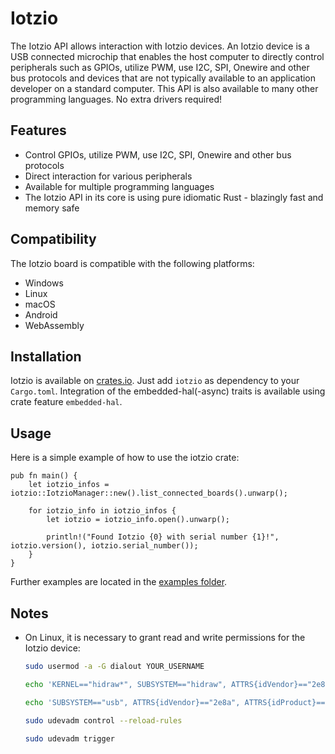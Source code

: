# Iotzio

The Iotzio API allows interaction with Iotzio devices. An Iotzio device is a USB connected microchip that enables the host computer to directly control peripherals such as GPIOs, utilize PWM, use I2C, SPI, Onewire and other bus protocols and devices that are not typically available to an application developer on a standard computer. This API is also available to many other programming languages. No extra drivers required!

## Features

- Control GPIOs, utilize PWM, use I2C, SPI, Onewire and other bus protocols
- Direct interaction for various peripherals
- Available for multiple programming languages
- The Iotzio API in its core is using pure idiomatic Rust - blazingly fast and memory safe

## Compatibility

The Iotzio board is compatible with the following platforms:
- Windows
- Linux
- macOS
- Android
- WebAssembly

## Installation

Iotzio is available on [crates.io](https://crates.io/crates/iotzio). Just add `iotzio` as dependency to your `Cargo.toml`. Integration of the embedded-hal(-async) traits is available using crate feature `embedded-hal`.

## Usage
Here is a simple example of how to use the iotzio crate:
```
pub fn main() {
    let iotzio_infos = iotzio::IotzioManager::new().list_connected_boards().unwarp();

    for iotzio_info in iotzio_infos {
        let iotzio = iotzio_info.open().unwarp();

        println!("Found Iotzio {0} with serial number {1}!", iotzio.version(), iotzio.serial_number());
    }
}
```

Further examples are located in the [examples folder](https://github.com/Iotzio-Project/iotzio-rust/tree/main/examples).

## Notes

- On Linux, it is necessary to grant read and write permissions for the Iotzio device:

    ```sh
    sudo usermod -a -G dialout YOUR_USERNAME
    ```

    ```sh
    echo 'KERNEL=="hidraw*", SUBSYSTEM=="hidraw", ATTRS{idVendor}=="2e8a", ATTRS{idProduct}=="000f", GROUP="dialout", MODE="0660"' | sudo tee /etc/udev/rules.d/99-iotzio.rules
    ```

    ```sh
    echo 'SUBSYSTEM=="usb", ATTRS{idVendor}=="2e8a", ATTRS{idProduct}=="000f", GROUP="dialout", MODE="0660"' | sudo tee -a /etc/udev/rules.d/99-iotzio.rules
    ```

    ```sh
    sudo udevadm control --reload-rules
    ```

    ```sh
    sudo udevadm trigger
    ```
